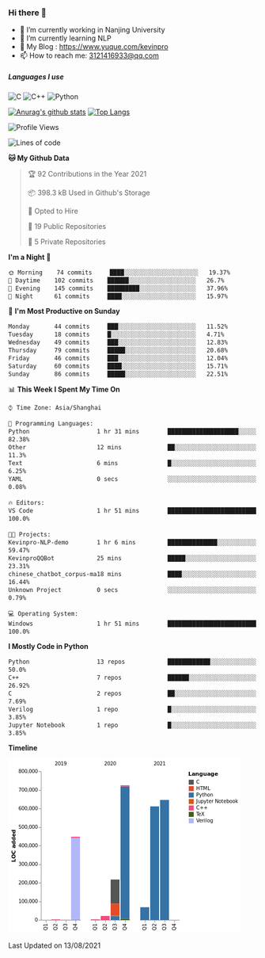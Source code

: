 ### Hi there 👋

- 🔭 I’m currently working in Nanjing University
- 🌱 I’m currently learning NLP
- 👯 My Blog : https://www.yuque.com/kevinpro
- 📫 How to reach me: 3121416933@qq.com

##### Languages I use
![C](https://img.shields.io/badge/-C-000000?style=flat&logo=c)
![C++](https://img.shields.io/badge/-C++-000000?style=flat&logo=c%2B%2B)
![Python](https://img.shields.io/badge/-Python-000000?style=flat&logo=python)

[![Anurag's github stats](https://github-readme-stats.vercel.app/api?username=Ricardokevins)](https://github.com/anuraghazra/github-readme-stats)
[![Top Langs](https://github-readme-stats.vercel.app/api/top-langs/?username=Ricardokevins)](https://github.com/anuraghazra/github-readme-stats)

<!--START_SECTION:waka-->
![Profile Views](http://img.shields.io/badge/Profile%20Views-1-blue)

![Lines of code](https://img.shields.io/badge/From%20Hello%20World%20I%27ve%20Written-2.7%20million%20lines%20of%20code-blue)

**🐱 My Github Data** 

> 🏆 92 Contributions in the Year 2021
 > 
> 📦 398.3 kB Used in Github's Storage 
 > 
> 💼 Opted to Hire
 > 
> 📜 19 Public Repositories 
 > 
> 🔑 5 Private Repositories  
 > 
**I'm a Night 🦉** 

```text
🌞 Morning    74 commits     ████░░░░░░░░░░░░░░░░░░░░░   19.37% 
🌆 Daytime    102 commits    ██████░░░░░░░░░░░░░░░░░░░   26.7% 
🌃 Evening    145 commits    █████████░░░░░░░░░░░░░░░░   37.96% 
🌙 Night      61 commits     ████░░░░░░░░░░░░░░░░░░░░░   15.97%

```
📅 **I'm Most Productive on Sunday** 

```text
Monday       44 commits     ███░░░░░░░░░░░░░░░░░░░░░░   11.52% 
Tuesday      18 commits     █░░░░░░░░░░░░░░░░░░░░░░░░   4.71% 
Wednesday    49 commits     ███░░░░░░░░░░░░░░░░░░░░░░   12.83% 
Thursday     79 commits     █████░░░░░░░░░░░░░░░░░░░░   20.68% 
Friday       46 commits     ███░░░░░░░░░░░░░░░░░░░░░░   12.04% 
Saturday     60 commits     ████░░░░░░░░░░░░░░░░░░░░░   15.71% 
Sunday       86 commits     █████░░░░░░░░░░░░░░░░░░░░   22.51%

```


📊 **This Week I Spent My Time On** 

```text
⌚︎ Time Zone: Asia/Shanghai

💬 Programming Languages: 
Python                   1 hr 31 mins        ████████████████████░░░░░   82.38% 
Other                    12 mins             ██░░░░░░░░░░░░░░░░░░░░░░░   11.3% 
Text                     6 mins              █░░░░░░░░░░░░░░░░░░░░░░░░   6.25% 
YAML                     0 secs              ░░░░░░░░░░░░░░░░░░░░░░░░░   0.08%

🔥 Editors: 
VS Code                  1 hr 51 mins        █████████████████████████   100.0%

🐱‍💻 Projects: 
Kevinpro-NLP-demo        1 hr 6 mins         ██████████████░░░░░░░░░░░   59.47% 
KevinproQQBot            25 mins             █████░░░░░░░░░░░░░░░░░░░░   23.31% 
chinese_chatbot_corpus-ma18 mins             ████░░░░░░░░░░░░░░░░░░░░░   16.44% 
Unknown Project          0 secs              ░░░░░░░░░░░░░░░░░░░░░░░░░   0.79%

💻 Operating System: 
Windows                  1 hr 51 mins        █████████████████████████   100.0%

```

**I Mostly Code in Python** 

```text
Python                   13 repos            ████████████░░░░░░░░░░░░░   50.0% 
C++                      7 repos             ██████░░░░░░░░░░░░░░░░░░░   26.92% 
C                        2 repos             ██░░░░░░░░░░░░░░░░░░░░░░░   7.69% 
Verilog                  1 repo              █░░░░░░░░░░░░░░░░░░░░░░░░   3.85% 
Jupyter Notebook         1 repo              █░░░░░░░░░░░░░░░░░░░░░░░░   3.85%

```


**Timeline**

![Chart not found](https://raw.githubusercontent.com/Ricardokevins/Ricardokevins/master/charts/bar_graph.png) 


 Last Updated on 13/08/2021
<!--END_SECTION:waka-->
